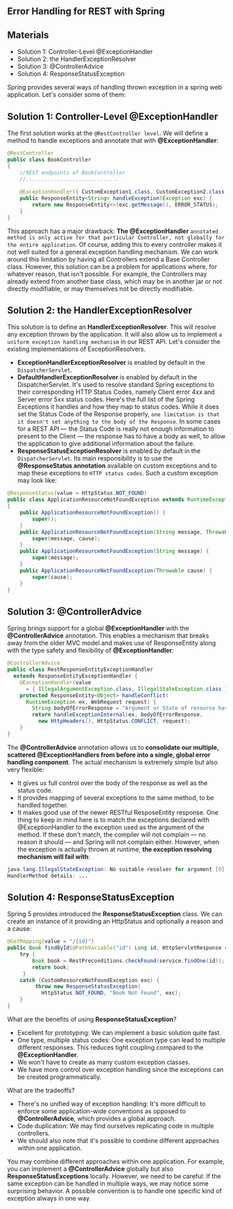 ## Error Handling for REST with Spring

## Materials
+ Solution 1: Controller-Level @ExceptionHandler
+ Solution 2: the HandlerExceptionResolver
+ Solution 3: @ControllerAdvice
+ Solution 4: ResponseStatusException

Spring provides several ways of handling thrown exception in a spring web application. 
Let's consider some of them:

## Solution 1: Controller-Level @ExceptionHandler
The first solution works at the `@RestController level`. We will define a method to handle exceptions and annotate that with **@ExceptionHandler**:
```Java
@RestController
public class BookController 
{
    //REST endpoints of BookController
    //..............................
    
    @ExceptionHandler({ CustomException1.class, CustomException2.class })
    public ResponseEntity<String> handleException(Exception exc) {
        return new ResponseEntity<>(exc.getMessage(), ERROR_STATUS);
    }
}
```
This approach has a major drawback: **The @ExceptionHandler** `annotated method is only active for that particular Controller, not globally for the entire application`. 
Of course, adding this to every controller makes it not well suited for a general exception handling mechanism.
We can work around this limitation by having all Controllers extend a Base Controller class.
However, this solution can be a problem for applications where, for whatever reason, that isn't possible. 
For example, the Controllers may already extend from another base class, which may be in another jar or not directly modifiable, or may themselves not be directly modifiable.

## Solution 2: the HandlerExceptionResolver
This solution is to define an **HandlerExceptionResolver**. This will resolve any exception thrown by the application. It will also allow us to implement `a uniform exception handling mechanism` in our REST API.
Let's consider the existing implementations of ExceptionResolvers.

- **ExceptionHandlerExceptionResolver** is enabled by default in the `DispatcherServlet`.
- **DefaultHandlerExceptionResolver** is enabled by default in the DispatcherServlet. It's used to resolve standard Spring exceptions to their corresponding HTTP Status Codes, namely Client error 4xx and Server error 5xx status codes. Here's the full list of the Spring Exceptions it handles and how they map to status codes. 
  While it does set the Status Code of the Response properly, `one limitation is that it doesn't set anything to the body of the Response`. In some cases for a REST API — the Status Code is really not enough information to present to the Client — the response has to have a body as well, to allow the application to give additional information about the failure.
- **ResponseStatusExceptionResolver** is enabled by default in the `DispatcherServlet`. Its main responsibility is to use the **@ResponseStatus annotation** available on custom exceptions and to map these exceptions to `HTTP status codes`.
  Such a custom exception may look like:
```Java
@ResponseStatus(value = HttpStatus.NOT_FOUND)
public class ApplicationResourceNotFoundException extends RuntimeException 
{
    public ApplicationResourceNotFoundException() {
        super();
    }
    public ApplicationResourceNotFoundException(String message, Throwable cause) {
        super(message, cause);
    }
    public ApplicationResourceNotFoundException(String message) {
        super(message);
    }
    public ApplicationResourceNotFoundException(Throwable cause) {
        super(cause);
    }
}
```

## Solution 3: @ControllerAdvice
Spring brings support for a global **@ExceptionHandler** with the **@ControllerAdvice** annotation.
This enables a mechanism that breaks away from the older MVC model and makes use of ResponseEntity along 
with the type safety and flexibility of **@ExceptionHandler**:
```Java
@ControllerAdvice
public class RestResponseEntityExceptionHandler 
  extends ResponseEntityExceptionHandler {
    @ExceptionHandler(value 
      = { IllegalArgumentException.class, IllegalStateException.class })
    protected ResponseEntity<Object> handleConflict(
      RuntimeException ex, WebRequest request) {
        String bodyOfErrorResponse = "Argument or State of resource hase a illegal value.";
        return handleExceptionInternal(ex, bodyOfErrorResponse, 
          new HttpHeaders(), HttpStatus.CONFLICT, request);
    }
}
```
The **@ControllerAdvice** annotation allows us to **consolidate our multiple, scattered @ExceptionHandlers from before into a single, global error handling component**.
The actual mechanism is extremely simple but also very flexible:
- It gives us full control over the body of the response as well as the status code.
- It provides mapping of several exceptions to the same method, to be handled together.
- It makes good use of the newer RESTful ResposeEntity response.
One thing to keep in mind here is to match the exceptions declared with @ExceptionHandler to the exception used as the argument of the method.
If these don't match, the compiler will not complain — no reason it should — and Spring will not complain either.
However, when the exception is actually thrown at runtime, **the exception resolving mechanism will fail with**:
```Java
java.lang.IllegalStateException: No suitable resolver for argument [0] [type=...]
HandlerMethod details: ...
```
## Solution 4: ResponseStatusException
Spring 5 provides introduced the **ResponseStatusException** class.
We can create an instance of it providing an HttpStatus and optionally a reason and a cause:
```Java
@GetMapping(value = "/{id}")
public Book findById(@PathVariable("id") Long id, HttpServletResponse response) {
    try {
        Book book = RestPreconditions.checkFound(service.findOne(id));
        return book;
     }
    catch (CustomResourceNotFoundException exc) {
         throw new ResponseStatusException(
           HttpStatus.NOT_FOUND, "Book Not Found", exc);
    }
}
```
What are the benefits of using **ResponseStatusException**?
- Excellent for prototyping: We can implement a basic solution quite fast.
- One type, multiple status codes: One exception type can lead to multiple different responses. This reduces tight coupling compared to the **@ExceptionHandler**.
- We won't have to create as many custom exception classes.
- We have more control over exception handling since the exceptions can be created programmatically.

What are the tradeoffs?
- There's no unified way of exception handling: It's more difficult to enforce some application-wide conventions as opposed to **@ControllerAdvice**, which provides a global approach.
- Code duplication: We may find ourselves replicating code in multiple controllers.
- We should also note that it's possible to combine different approaches within one application.

You may combine different approaches within one application.
For example, you can implement a **@ControllerAdvice** globally but also **ResponseStatusExceptions** locally.
However, we need to be careful: If the same exception can be handled in multiple ways, we may notice some surprising behavior. 
A possible convention is to handle one specific kind of exception always in one way.